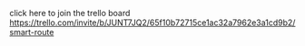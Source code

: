 click here to join the trello board https://trello.com/invite/b/JUNT7JQ2/65f10b72715ce1ac32a7962e3a1cd9b2/smart-route
